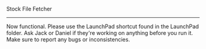 Stock File Fetcher
	
---------------------
Now functional.
Please use the LaunchPad shortcut found in the LaunchPad folder.
Ask Jack or Daniel if they're working on anything before you run it.
Make sure to report any bugs or inconsistencies.
